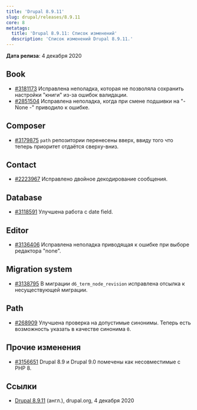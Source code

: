 ```yaml
---
title: 'Drupal 8.9.11'
slug: drupal/releases/8.9.11
core: 8
metatags:
  title: 'Drupal 8.9.11: Список изменений'
  description: 'Список изменений Drupal 8.9.11.'
---
```


**Дата релиза**: 4 декабря 2020

## Book

- [#3181173](https://www.drupal.org/project/drupal/issues/3181173) Исправлена неполадка, которая не позволяла сохранить настройки "книги" из-за ошибок валидации.
- [#2851504](https://www.drupal.org/project/drupal/issues/2851504) Исправлена неполадка, когда при смене подшивки на "- None -" приводило к ошибке.

## Composer

- [#3179875](https://www.drupal.org/project/drupal/issues/3179875) `path` репозитории перенесены вверх, ввиду того что теперь приоритет отдаётся сверху-вниз.

## Contact

- [#2223967](https://www.drupal.org/project/drupal/issues/2223967) Исправлено двойное декодирование сообщения.

## Database

- [#3118591](https://www.drupal.org/project/drupal/issues/3118591) Улучшена работа с date field.

## Editor

- [#3136406](https://www.drupal.org/project/drupal/issues/3136406) Исправлена неполадка приводящая к ошибке при выборе редактора "none".

## Migration system

- [#3138795](https://www.drupal.org/project/drupal/issues/3138795) В миграции `d6_term_node_revision` исправлена отсылка к несуществующей миграции.

## Path

- [#268909](https://www.drupal.org/project/drupal/issues/268909) Улучшена проверка на допустимые синонимы. Теперь есть возможность указать в качестве синонима `0`.

## Прочие изменения

- [#3156651](https://www.drupal.org/project/drupal/issues/3156651) Drupal 8.9 и Drupal 9.0 помечены как несовместимые с PHP 8.

## Ссылки

- [Drupal 8.9.11](https://www.drupal.org/project/drupal/releases/8.9.11) (англ.), drupal.org, 4 декабря 2020